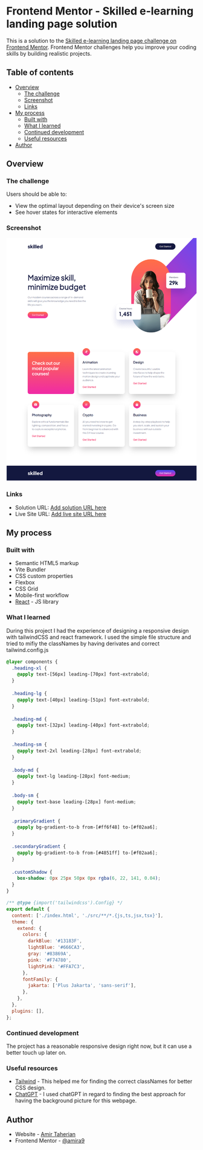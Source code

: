# Frontend Mentor - Skilled e-learning landing page solution

This is a solution to the [Skilled e-learning landing page challenge on Frontend Mentor](https://www.frontendmentor.io/challenges/skilled-elearning-landing-page-S1ObDrZ8q). Frontend Mentor challenges help you improve your coding skills by building realistic projects.

## Table of contents

- [Overview](#overview)
  - [The challenge](#the-challenge)
  - [Screenshot](#screenshot)
  - [Links](#links)
- [My process](#my-process)
  - [Built with](#built-with)
  - [What I learned](#what-i-learned)
  - [Continued development](#continued-development)
  - [Useful resources](#useful-resources)
- [Author](#author)

## Overview

### The challenge

Users should be able to:

- View the optimal layout depending on their device's screen size
- See hover states for interactive elements

### Screenshot

![](./desktop.png)

### Links

- Solution URL: [Add solution URL here](https://your-solution-url.com)
- Live Site URL: [Add live site URL here](https://your-live-site-url.com)

## My process

### Built with

- Semantic HTML5 markup
- Vite Bundler
- CSS custom properties
- Flexbox
- CSS Grid
- Mobile-first workflow
- [React](https://reactjs.org/) - JS library

### What I learned

During this project I had the experience of designing a responsive design with tailwindCSS and react framework. I used the simple file structure and tried to mifiy the classNames by having derivates and correct tailwind.config.js

```css
@layer components {
  .heading-xl {
    @apply text-[56px] leading-[70px] font-extrabold;
  }

  .heading-lg {
    @apply text-[40px] leading-[51px] font-extrabold;
  }

  .heading-md {
    @apply text-[32px] leading-[40px] font-extrabold;
  }

  .heading-sm {
    @apply text-2xl leading-[28px] font-extrabold;
  }

  .body-md {
    @apply text-lg leading-[28px] font-medium;
  }

  .body-sm {
    @apply text-base leading-[28px] font-medium;
  }

  .primaryGradient {
    @apply bg-gradient-to-b from-[#ff6f48] to-[#f02aa6];
  }

  .secondaryGradient {
    @apply bg-gradient-to-b from-[#4851ff] to-[#f02aa6];
  }

  .customShadow {
    box-shadow: 0px 25px 50px 0px rgba(6, 22, 141, 0.04);
  }
}
```

```js
/** @type {import('tailwindcss').Config} */
export default {
  content: ['./index.html', './src/**/*.{js,ts,jsx,tsx}'],
  theme: {
    extend: {
      colors: {
        darkBlue: '#13183F',
        lightBlue: '#666CA3',
        gray: '#83869A',
        pink: '#F74780',
        lightPink: '#FFA7C3',
      },
      fontFamily: {
        jakarta: ['Plus Jakarta', 'sans-serif'],
      },
    },
  },
  plugins: [],
};
```

### Continued development

The project has a reasonable responsive design right now, but it can use a better touch up later on.

### Useful resources

- [Tailwind](https://tailwindcss.com/) - This helped me for finding the correct classNames for better CSS design.
- [ChatGPT](https://www.example.com) - I used chatGPT in regard to finding the best approach for having the background picture for this webpage.

## Author

- Website - [Amir Taherian](https://github.com/Amirat9)
- Frontend Mentor - [@amira9](https://www.frontendmentor.io/profile/Amirat9)
